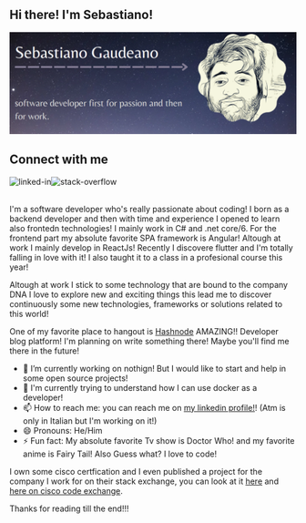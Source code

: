 ## Hi there! I'm Sebastiano!

<img src="https://raw.githubusercontent.com/SebastianGaud/SebastianGaud/main/Immagine%202022-04-20%20115551.png" alt="banner that says I'm Sebastiano Gaudeano has a little silly photo of me and says I love to be a developer!">

## Connect with me

[<img align="left" alt="linked-in" src="https://img.shields.io/badge/linkedin-%230077B5.svg?&style=for-the-badge&logo=linkedin&logoColor=white" />](https://www.linkedin.com/in/sebastiano-gaudeano/)

[<img align="left" alt="stack-overflow" src="https://img.shields.io/badge/stack%20overflow-FE7A16?logo=stack-overflow&logoColor=white&style=for-the-badge" />](https://stackoverflow.com/users/18565928/sebastiangaud)

<br>
<br>


I'm a software developer who's really passionate about coding! I born as a backend developer and then with time and experience I opened to learn also frontedn technologies! I mainly work in C# and .net core/6. For the frontend part my absolute favorite SPA framework is Angular! Altough at work I mainly develop in ReactJs! Recently I discovere flutter and I'm totally falling in love with it! I also taught it to a class in a profesional course this year!

Altough at work I stick to some technology that are bound to the company DNA I love to explore new and exciting things this lead me to discover continuously some new technologies, frameworks or solutions related to this world! 

One of my favorite place to hangout is [Hashnode](https://hashnode.com/) AMAZING!! Developer blog platform! I'm planning on write something there! Maybe you'll find me there in the future!


- 🔭 I’m currently working on nothign! But I would like to start and help in some open source projects!
- 🌱 I'm currently trying to understand how I can use docker as a developer!
- 📫 How to reach me: you can reach me on [my linkedin profile!](https://www.linkedin.com/in/sebastiano-gaudeano/)! (Atm is only in Italian but I'm working on it!) 
- 😄 Pronouns: He/Him
- ⚡ Fun fact: My absolute favorite Tv show is Doctor Who! and my favorite anime is Fairy Tail! Also Guess what? I love to code!

I own some cisco certfication and I even published a project for the company I work for on their stack exchange, you can look at it [here](https://github.com/VEMSistemispa/ce-cli-deployer) and [here on cisco code exchange](https://developer.cisco.com/codeexchange/github/repo/VEMSistemispa/ce-cli-deployer).

Thanks for reading till the end!!! 
